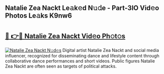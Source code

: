 ## Natalie Zea Nackt Le𝚊k𝚎d N𝚞𝚍e - Part-3lO Vid𝚎o Photos Le𝚊ks K9nw6

# <h2><a href="http://fb0za8.evod.top/?m=Natalie+Zea+Nackt">🔗 👉🔴 Natalie Zea Nackt Vid𝚎o Ph𝚘t𝚘s</a></h2>

[![Natalie Zea Nackt N𝚞d𝚎s](https://i.imgur.com/8V9OHl7.gif)](http://fb0za8.evod.top/?m=Natalie+Zea+Nackt)
Digital artist Natalie Zea Nackt and social media influencer, recognized for disseminating dance and lifestyle content through collaborative dance performances and short videos. Public figures Natalie Zea Nackt are often seen as targets of political attacks. 
